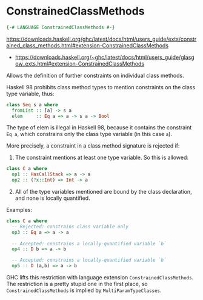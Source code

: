# ConstrainedClassMethods

```hs
{-# LANGUAGE ConstrainedClassMethods #-}
```

https://downloads.haskell.org/ghc/latest/docs/html/users_guide/exts/constrained_class_methods.html#extension-ConstrainedClassMethods

- https://downloads.haskell.org/~ghc/latest/docs/html/users_guide/glasgow_exts.html#extension-ConstrainedClassMethods

Allows the definition of further constraints on individual class methods.

Haskell 98 prohibits class method types to mention constraints on the class type variable, thus:

```hs
class Seq s a where
  fromList :: [a] -> s a
  elem     :: Eq a => a -> s a -> Bool
```

The type of elem is illegal in Haskell 98, because it contains the constraint `Eq a`, which constrains only the class type variable (in this case `a`).

More precisely, a constraint in a class method signature is rejected if:

1. The constraint mentions at least one type variable. So this is allowed:

```hs
class C a where
  op1 :: HasCallStack => a -> a
  op2 :: (?x::Int) => Int -> a
```

2. All of the type variables mentioned are bound by the class declaration, and none is locally quantified.

Examples:

```hs
class C a where
  -- Rejected: constrains class variable only
  op3 :: Eq a => a -> a
  
  -- Accepted: constrains a locally-quantified variable `b`
  op4 :: D b => a -> b

  -- Accepted: constrains a locally-quantified variable `b`
  op5 :: D (a,b) => a -> b 
```

GHC lifts this restriction with language extension `ConstrainedClassMethods`. The restriction is a pretty stupid one in the first place, so `ConstrainedClassMethods` is implied by `MultiParamTypeClasses`.

